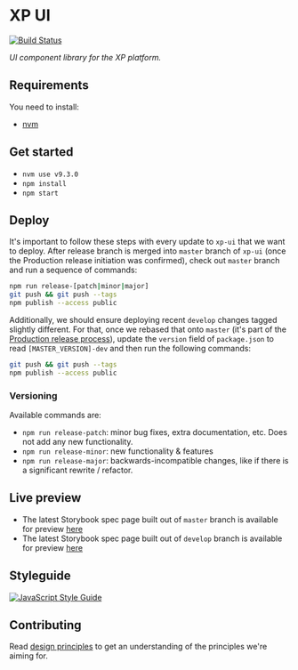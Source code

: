 # XP UI

[![Build Status](https://secure.travis-ci.org/x-team/xp-ui.png)](https://travis-ci.org/x-team/xp-ui)

_UI component library for the XP platform._

## Requirements

You need to install:

- [nvm](https://github.com/creationix/nvm)

## Get started

- `nvm use v9.3.0`
- `npm install`
- `npm start`

## Deploy

It's important to follow these steps with every update to `xp-ui` that we want to deploy. After release branch is merged into `master` branch of `xp-ui` (once the Production release initiation was confirmed), check out `master` branch and run a sequence of commands:

```sh
npm run release-[patch|minor|major]
git push && git push --tags
npm publish --access public
```

Additionally, we should ensure deploying recent `develop` changes tagged slightly different. For that, once we rebased that onto `master` (it's part of the [Production release process](https://x-team-internal.atlassian.net/wiki/spaces/XD/pages/340426777/To+Production)), update the `version` field of `package.json` to read `[MASTER_VERSION]-dev` and then run the following commands:

```sh
git push && git push --tags
npm publish --access public
```

### Versioning

Available commands are:

- `npm run release-patch`: minor bug fixes, extra documentation, etc. Does not add any new functionality.
- `npm run release-minor`: new functionality & features
- `npm run release-major`: backwards-incompatible changes, like if there is a significant rewrite / refactor.

## Live preview

- The latest Storybook spec page built out of `master` branch is available for preview [here](https://x-team.github.io/xp-ui/)
- The latest Storybook spec page built out of `develop` branch is available for preview [here](https://xpui-develop.netlify.com/)

## Styleguide

[![JavaScript Style Guide](https://cdn.rawgit.com/standard/standard/master/badge.svg)](https://standardjs.com/rules.html)

## Contributing

Read [design principles](./design-principles.md) to get an understanding of the principles we're aiming for.
